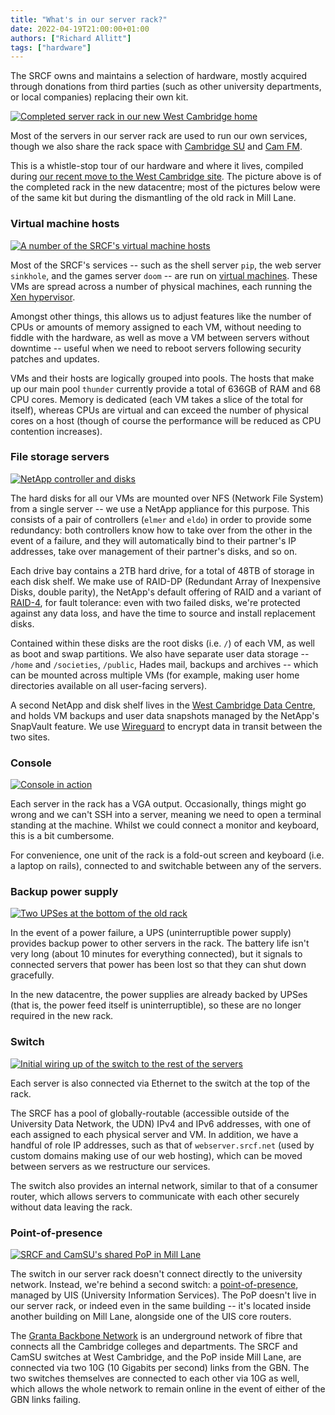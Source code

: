 ```yaml
---
title: "What's in our server rack?"
date: 2022-04-19T21:00:00+01:00
authors: ["Richard Allitt"]
tags: ["hardware"]
---
```


The SRCF owns and maintains a selection of hardware, mostly acquired through donations from third parties (such as other university departments, or local companies) replacing their own kit.

<!--more-->

[![Completed server rack in our new West Cambridge home](IMG_20220409_201222.jpg "You probably don't want to stand here for too long, it's pretty loud in here.")](https://srcf-volunteers.soc.srcf.net/pictures/server-rack/IMG_20220409_201222.jpg)

Most of the servers in our server rack are used to run our own services, though we also share the rack space with [Cambridge SU](https://www.cambridgesu.co.uk) and [Cam FM](https://www.camfm.co.uk).

This is a whistle-stop tour of our hardware and where it lives, compiled during [our recent move to the West Cambridge site](../move-west/).  The picture above is of the completed rack in the new datacentre; most of the pictures below were of the same kit but during the dismantling of the old rack in Mill Lane.

### Virtual machine hosts

[![A number of the SRCF's virtual machine hosts](IMG_20220407_185235_1.jpg "What comes out of clouds?  Floods, blizzards, avalanches... squirrels, hamsters... pip... okay, we admit our naming conventions aren't the most consistent.")](https://srcf-volunteers.soc.srcf.net/pictures/server-rack/IMG_20220407_185235_1.jpg)

Most of the SRCF's services -- such as the shell server `pip`, the web server `sinkhole`, and the games server `doom` -- are run on [virtual machines](https://www.srcf.net/vms).  These VMs are spread across a number of physical machines, each running the [Xen hypervisor](https://xenproject.org).

Amongst other things, this allows us to adjust features like the number of CPUs or amounts of memory assigned to each VM, without needing to fiddle with the hardware, as well as move a VM between servers without downtime -- useful when we need to reboot servers following security patches and updates.

VMs and their hosts are logically grouped into pools.  The hosts that make up our main pool `thunder` currently provide a total of 636GB of RAM and 68 CPU cores.  Memory is dedicated (each VM takes a slice of the total for itself), whereas CPUs are virtual and can exceed the number of physical cores on a host (though of course the performance will be reduced as CPU contention increases).

### File storage servers

[![NetApp controller and disks](IMG_20220407_185235_2.jpg "A patchwork elephant can still have its head in the clouds.")](https://srcf-volunteers.soc.srcf.net/pictures/server-rack/IMG_20220407_185235_2.jpg)

The hard disks for all our VMs are mounted over NFS (Network File System) from a single server -- we use a NetApp appliance for this purpose.  This consists of a pair of controllers (`elmer` and `eldo`) in order to provide some redundancy: both controllers know how to take over from the other in the event of a failure, and they will automatically bind to their partner's IP addresses, take over management of their partner's disks, and so on.

Each drive bay contains a 2TB hard drive, for a total of 48TB of storage in each disk shelf.  We make use of RAID-DP (Redundant Array of Inexpensive Disks, double parity), the NetApp's default offering of RAID and a variant of [RAID-4](https://en.wikipedia.org/wiki/Standard_RAID_levels#RAID_4), for fault tolerance: even with two failed disks, we're protected against any data loss, and have the time to source and install replacement disks.

Contained within these disks are the root disks (i.e. `/`) of each VM, as well as boot and swap partitions.  We also have separate user data storage -- `/home` and `/societies`, `/public`, Hades mail, backups and archives -- which can be mounted across multiple VMs (for example, making user home directories available on all user-facing servers).

A second NetApp and disk shelf lives in the [West Cambridge Data Centre](https://help.uis.cam.ac.uk/service/network-services/hosting-services/hosting/data-centre), and holds VM backups and user data snapshots managed by the NetApp's SnapVault feature.  We use [Wireguard](https://www.wireguard.com) to encrypt data in transit between the two sites.

### Console

[![Console in action](IMG_20220409_115339.jpg "Demystifying the cloud.  You're next, mist.")](https://srcf-volunteers.soc.srcf.net/pictures/server-rack/IMG_20220409_115339.jpg)

Each server in the rack has a VGA output.  Occasionally, things might go wrong and we can't SSH into a server, meaning we need to open a terminal standing at the machine.  Whilst we could connect a monitor and keyboard, this is a bit cumbersome.

For convenience, one unit of the rack is a fold-out screen and keyboard (i.e. a laptop on rails), connected to and switchable between any of the servers.

### Backup power supply

[![Two UPSes at the bottom of the old rack](IMG_20220407_185235_3.jpg "Where we're going, we don't need 10 minutes of power spanning 4U of space.")](https://srcf-volunteers.soc.srcf.net/pictures/server-rack/IMG_20220407_185235_3.jpg)

In the event of a power failure, a UPS (uninterruptible power supply) provides backup power to other servers in the rack.  The battery life isn't very long (about 10 minutes for everything connected), but it signals to connected servers that power has been lost so that they can shut down gracefully.

In the new datacentre, the power supplies are already backed by UPSes (that is, the power feed itself is uninterruptible), so these are no longer required in the new rack.

### Switch

[![Initial wiring up of the switch to the rest of the servers](IMG_20220408_221057.jpg "Don't worry, there are plenty more cables to come.")](https://srcf-volunteers.soc.srcf.net/pictures/server-rack/IMG_20220408_221057.jpg)

Each server is also connected via Ethernet to the switch at the top of the rack.

The SRCF has a pool of globally-routable (accessible outside of the University Data Network, the UDN) IPv4 and IPv6 addresses, with one of each assigned to each physical server and VM.  In addition, we have a handful of role IP addresses, such as that of `webserver.srcf.net` (used by custom domains making use of our web hosting), which can be moved between servers as we restructure our services.

The switch also provides an internal network, similar to that of a consumer router, which allows servers to communicate with each other securely without data leaving the rack.

### Point-of-presence

[![SRCF and CamSU's shared PoP in Mill Lane](IMG_20220408_094416.jpg "The yellow network cable in the previous picture is just one exceedingly long cable connecting the two buildings.  Please don't trip over it.")](https://srcf-volunteers.soc.srcf.net/pictures/server-rack/IMG_20220408_094416.jpg)

The switch in our server rack doesn't connect directly to the university network.  Instead, we're behind a second switch: a [point-of-presence](https://help.uis.cam.ac.uk/service/network-services/datanetwork/pop-switch), managed by UIS (University Information Services).  The PoP doesn't live in our server rack, or indeed even in the same building -- it's located inside another building on Mill Lane, alongside one of the UIS core routers.

The [Granta Backbone Network](https://help.uis.cam.ac.uk/service/network-services/fibre) is an underground network of fibre that connects all the Cambridge colleges and departments.  The SRCF and CamSU switches at West Cambridge, and the PoP inside Mill Lane, are connected via two 10G (10 Gigabits per second) links from the GBN.  The two switches themselves are connected to each other via 10G as well, which allows the whole network to remain online in the event of either of the GBN links failing.
